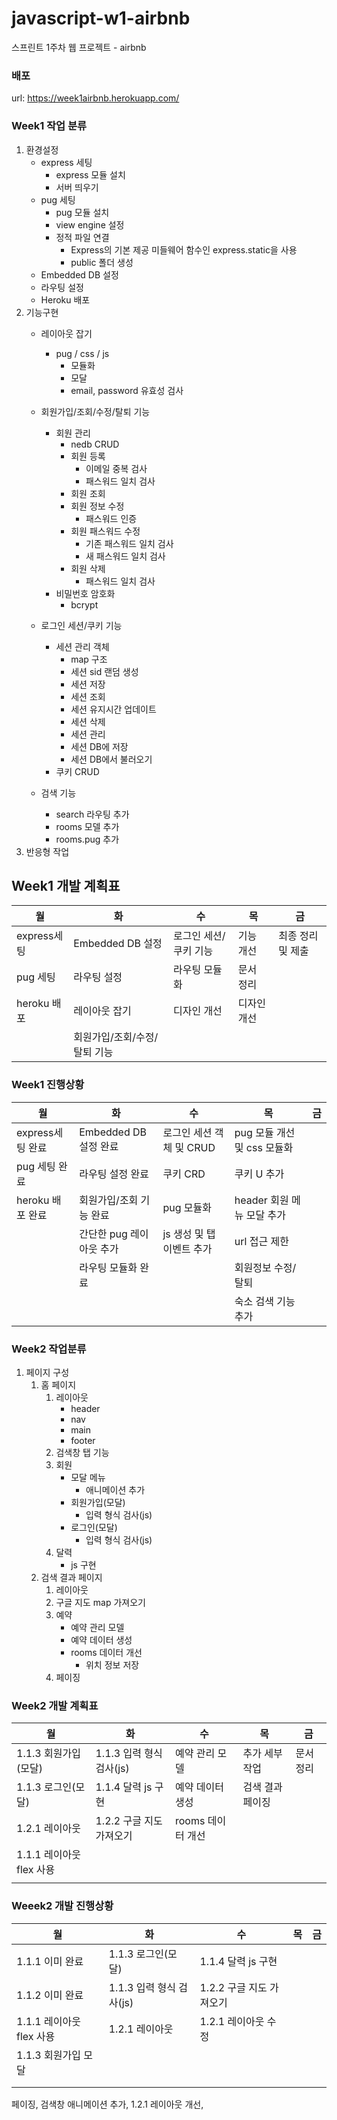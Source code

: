 # javascript-w1-airbnb
스프린트 1주차 웹 프로젝트 - airbnb

### 배포
url: https://week1airbnb.herokuapp.com/

### Week1 작업 분류
1. 환경설정
    - express 세팅
        - express 모듈 설치
        - 서버 띄우기
    - pug 세팅
        - pug 모듈 설치
        - view engine 설정
        - 정적 파일 연결
            - Express의 기본 제공 미들웨어 함수인 express.static을 사용
            - public 폴더 생성 
    - Embedded DB 설정
    - 라우팅 설정
    - Heroku 배포
2. 기능구현
    - 레이아웃 잡기
        - pug / css / js
            - 모듈화
            - 모달
            - email, password 유효성 검사
        
    - 회원가입/조회/수정/탈퇴 기능
        - 회원 관리
            - nedb CRUD
            - 회원 등록
                - 이메일 중복 검사
                - 패스워드 일치 검사
            - 회원 조회
            - 회원 정보 수정
                - 패스워드 인증
            - 회원 패스워드 수정
                - 기존 패스워드 일치 검사
                - 새 패스워드 일치 검사
            - 회원 삭제
                - 패스워드 일치 검사
        - 비밀번호 암호화
            - bcrypt

    - 로그인 세션/쿠키 기능
        - 세션 관리 객체
            - map 구조
            - 세션 sid 랜덤 생성
            - 세션 저장
            - 세션 조회
            - 세션 유지시간 업데이트
            - 세션 삭제
            - 세션 관리
            - 세션 DB에 저장
            - 세션 DB에서 불러오기
        - 쿠키 CRUD
    - 검색 기능
        - search 라우팅 추가
        - rooms 모델 추가
        - rooms.pug 추가
3. 반응형 작업


## Week1 개발 계획표
|월|화|수|목|금|
|---|---|---|---|---|
|express세팅 |Embedded DB 설정|로그인 세션/쿠키 기능|기능 개선|최종 정리 및 제출|
|pug 세팅 |라우팅 설정|라우팅 모듈화|문서 정리||
|heroku 배포 |레이아웃 잡기|디자인 개선|디자인 개선||
||회원가입/조회/수정/탈퇴 기능||||


### Week1 진행상황
|월|화|수|목|금|
|---|---|---|---|---|
|express세팅 완료|Embedded DB 설정 완료|로그인 세션 객체 및 CRUD|pug 모듈 개선 및 css 모듈화||
|pug 세팅 완료|라우팅 설정 완료|쿠키 CRD|쿠키 U 추가||
|heroku 배포 완료|회원가입/조회 기능 완료|pug 모듈화|header 회원 메뉴 모달 추가||
||간단한 pug 레이아웃 추가 |js 생성 및 탭 이벤트 추가|url 접근 제한||
||라우팅 모듈화 완료||회원정보 수정/탈퇴||
||||숙소 검색 기능 추가||

### Week2 작업분류
1. 페이지 구성
    1. 홈 페이지
        1. 레이아웃
            - header
            - nav
            - main
            - footer
        2. 검색창 탭 기능
        3. 회원
            - 모달 메뉴
                - 애니메이션 추가
            - 회원가입(모달)
                - 입력 형식 검사(js)
            - 로그인(모달)
                - 입력 형식 검사(js)
        4. 달력
            - js 구현
    2. 검색 결과 페이지
        1. 레이아웃
        2. 구글 지도 map 가져오기
        3. 예약
            - 예약 관리 모델
            - 예약 데이터 생성
            - rooms 데이터 개선
                - 위치 정보 저장
        4. 페이징

### Week2 개발 계획표
|월                     |화                     |수                 |목                 |금                 |
|---|---|---|---|---|
|1.1.3 회원가입(모달)   |1.1.3 입력 형식 검사(js)|예약 관리 모델      |추가 세부 작업     |문서 정리          |
|1.1.3 로그인(모달)     |1.1.4 달력 js 구현      |예약 데이터 생성    |검색 결과 페이징   |                   |
|1.2.1 레이아웃         |1.2.2 구글 지도 가져오기|rooms 데이터 개선   |                   |                   |
|1.1.1 레이아웃 flex 사용|                       |                   |                   |                   |
|                       |                       |                   |                   |                   |

### Weeek2 개발 진행상황
|월                     |화                     |수                     |목                 |금                 |
|---|---|---|---|---|
|1.1.1 이미 완료        |1.1.3 로그인(모달)     |1.1.4 달력 js 구현     |                   |                   |
|1.1.2 이미 완료        |1.1.3 입력 형식 검사(js)|1.2.2 구글 지도 가져오기|                   |                   |
|1.1.1 레이아웃 flex 사용|1.2.1 레이아웃         |1.2.1 레이아웃 수정     |                   |                   |
|1.1.3 회원가입 모달    |                       |                       |                   |                   |
|                       |                       |                       |                   |                   |
|                       |                       |                       |                   |                   |
페이징, 검색창 애니메이션 추가, 1.2.1 레이아웃 개선, 
